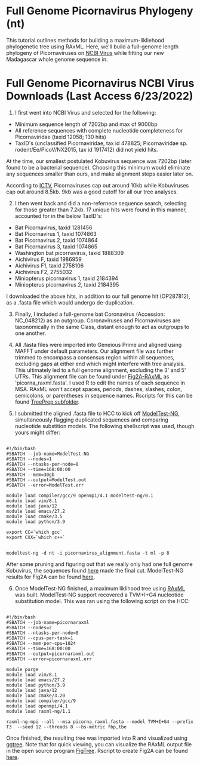 # Full Genome Picornavirus Phylogeny (nt)

This tutorial outlines methods for building a maximum-likliehood phylogenetic tree using RAxML. Here, we'll build a full-genome length phylogeny of Picornaviruses on [NCBI Virus](https://www.ncbi.nlm.nih.gov/labs/virus/vssi/#/) while fitting our new Madagascar whole genome sequence in. 

# Full Genome Picornavirus NCBI Virus Downloads (Last Access 6/23/2022)

1. I first went into NCBI Virus and selected for the following: 

- Minimum sequence length of 7202bp and max of 9000bp 
- All reference sequences with complete nucleotide completeness for Picornaviridae (taxid 12058; 130 hits)
- TaxID's (unclassified Picornaviridae, tax id 478825; Picornaviridae sp. rodent/Ee/PicoV/NX2015, tax id 1917412) did not yield hits. 

At the time, our smallest postulated Kobuvirus sequence was 7202bp (later found to be a bacterial sequence). Choosing this minimum would eliminate any sequences smaller than ours, and make alignment steps easier later on. 

According to [ICTV](https://ictv.global/report/chapter/picornaviridae/picornaviridae), Picornaviruses cap out around 10kb while Kobuviruses cap out around 8.5kb. 9kb was a good cutoff for all our tree analyses. 

2. I then went back and did a non-refernece sequence search, selecting for those greater than 7.2kb. 17 unique hits were found in this manner, accounted for in the below TaxID's: 

- Bat Picornavirus, taxid 1281456
- Bat Picornavirus 1, taxid 1074863
- Bat Picornavirus 2, taxid 1074864
- Bat Picornavirus 3, taxid 1074865
- Washington bat picornavirus, taxid 1888309
- Aichivirus F, taxid 1986959
- Aichivirus F1, taxid 2758106
- Aichivirus F2, 2755032
- Miniopterus picornavirus 1, taxid 2184394
- Miniopterus picornavirus 2, taxid 2184395

I downloaded the above hits, in addition to our full genome hit (OP287812), as a .fasta file which would undergo de-duplication. 

3. Finally, I included a full-genome bat Coronavirus (Accession: NC_048212) as an outgroup. Coronaviruses and Picornaviruses are taxonomically in the same Class, distant enough to act as outgroups to one another. 

4. All .fasta files were  imported into Geneious Prime and aligned using MAFFT under default parameters. Our alignment file was further trimmed to encompass a consensus region within all sequences, excluding gaps at either end which might interfere with tree analysis. This ultimately led to a full genome alignment, excluding the 3' and 5' UTRs. This alignment file can be found under [Fig2A-RAxML](https://github.com/fgonzalez3/mada-bat-kobuvirus/tree/main/Fig2A/raxml) as 'picorna_raxml.fasta'. I used R to edit the names of each sequence in MSA. RAxML won't accept spaces, periods, dashes, slashes, colon, semicolons, or parentheses in sequence names. Rscripts for this can be found [TreePrep subfolder](https://github.com/fgonzalez3/mada-bat-kobuvirus/tree/main/TreePrep). 

5. I submitted the aligned .fasta file to HCC to kick off [ModelTest-NG](https://github.com/ddarriba/modeltest), simultaneously flagging duplicated sequences and comparing nucleotide substition models. The following shellscript was used, though yours might differ: 

```

#!/bin/bash
#SBATCH --job-name=ModelTest-NG
#SBATCH --nodes=1
#SBATCH --ntasks-per-node=8
#SBATCH --time=168:00:00
#SBATCH --mem=30gb
#SBATCH --output=ModelTest.out
#SBATCH --error=ModelTest.err

module load compiler/gcc/9 openmpi/4.1 modeltest-ng/0.1
module load vim/8.1 
module load java/12
module load emacs/27.2
module load cmake/3.5
module load python/3.9

export CC=`which gcc`
export CXX=`which c++`


modeltest-ng -d nt -i picornavirus_alignment.fasta -t ml -p 8

```

After some pruning and figuring out that we really only had one full genome Kobuvirus, the sequences found [here](https://github.com/fgonzalez3/mada-bat-kobuvirus/blob/main/Fig2A/picorna_manual.csv) made the final cut. ModelTest-NG results for Fig2A can be found [here](https://github.com/fgonzalez3/mada-bat-kobuvirus/tree/main/Fig2A/modeltest). 

6. Once ModelTest-NG finished, a maximum liklihood tree using [RAxML](https://cme.h-its.org/exelixis/web/software/raxml/) was built. ModelTest-NG support recovered a TVM+I+G4 nucleotide substitution model. This was ran using the following script on the HCC: 

```

#!/bin/bash
#SBATCH --job-name=picornaraxml
#SBATCH --nodes=2
#SBATCH --ntasks-per-node=8
#SBATCH --cpus-per-task=1
#SBATCH --mem-per-cpu=1024  
#SBATCH --time=168:00:00
#SBATCH --output=picornaraxml.out
#SBATCH --error=picornaraxml.err

module purge
module load vim/8.1
module load emacs/27.2
module load python/3.9
module load java/12
module load cmake/3.20
module load compiler/gcc/9 
module load openmpi/4.1 
module load raxml-ng/1.1

raxml-ng-mpi --all --msa picorna_raxml.fasta --model TVM+I+G4 --prefix T3  --seed 12 --threads 8 --bs-metric fbp,tbe 

```

Once finished, the resulting tree was imported into R and visualized using [ggtree](https://yulab-smu.top/treedata-book/chapter9.html). Note that for quick viewing, you can visualize the RAxML output file in the open source program [FigTree](http://tree.bio.ed.ac.uk/software/figtree/). Rscript to create Fig2A can be found [here](https://github.com/fgonzalez3/mada-bat-kobuvirus/tree/main/Fig2A). 

